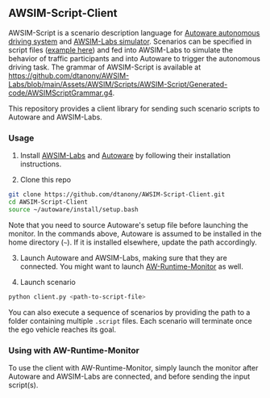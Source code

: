 ## AWSIM-Script-Client

AWSIM-Script is a scenario description language for [Autoware autonomous driving system](https://github.com/dtanony/autoware0412) 
and [AWSIM-Labs simulator](https://github.com/dtanony/AWSIM-Labs).
Scenarios can be specified in script files
([example here](https://github.com/duongtd23/AWSIM-Labs/tree/v1.3?tab=readme-ov-file#awsim-script))
and fed into AWSIM-Labs 
to simulate the behavior of traffic participants and 
into Autoware to trigger the autonomous driving task.
The grammar of AWSIM-Script is available at https://github.com/dtanony/AWSIM-Labs/blob/main/Assets/AWSIM/Scripts/AWSIM-Script/Generated-code/AWSIMScriptGrammar.g4.

This repository provides a client library for sending such scenario scripts to Autoware and AWSIM-Labs.

### Usage
1. Install [AWSIM-Labs](https://github.com/dtanony/AWSIM-Labs) and [Autoware](https://github.com/dtanony/autoware0412) 
by following their installation instructions.

2. Clone this repo
```bash
git clone https://github.com/dtanony/AWSIM-Script-Client.git
cd AWSIM-Script-Client
source ~/autoware/install/setup.bash
```
Note that you need to source Autoware's setup file before launching the monitor.
In the commands above, Autoware is assumed to be installed in the home directory (`~`). 
If it is installed elsewhere, update the path accordingly.

3. Launch Autoware and AWSIM-Labs, making sure that they are connected.
You might want to launch [AW-Runtime-Monitor](https://github.com/dtanony/AW-Runtime-Monitor)
as well.

4. Launch scenario
```bash
python client.py <path-to-script-file>
```

You can also execute a sequence of scenarios by providing the path to 
a folder containing multiple `.script` files. 
Each scenario will terminate once the ego vehicle reaches its goal.

### Using with AW-Runtime-Monitor
To use the client with AW-Runtime-Monitor, 
simply launch the monitor after Autoware and AWSIM-Labs are connected, 
and before sending the input script(s).